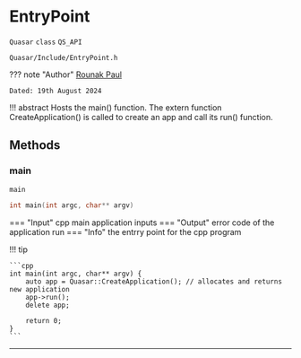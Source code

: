 # EntryPoint
`Quasar` `class` `QS_API`
```
Quasar/Include/EntryPoint.h
```
??? note "Author"
    [Rounak Paul](mailto:paulrounak1999@gmail.com)
    
    Dated: 19th August 2024

!!! abstract
    Hosts the main() function. The extern function CreateApplication() is called to create an app and call its run() function. 

## Methods

### main
`main`

```cpp
int main(int argc, char** argv)
```

=== "Input"
    cpp main application inputs
=== "Output"
    error code of the application run 
=== "Info"
    the entrry point for the cpp program

!!! tip

    ```cpp
    int main(int argc, char** argv) {
        auto app = Quasar::CreateApplication(); // allocates and returns new application
        app->run();
        delete app;

        return 0;
    }
    ```
---
